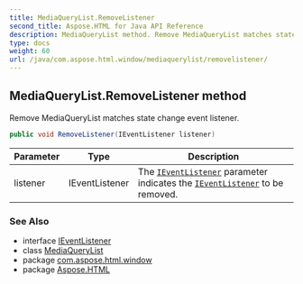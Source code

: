 ```yaml
---
title: MediaQueryList.RemoveListener
second_title: Aspose.HTML for Java API Reference
description: MediaQueryList method. Remove MediaQueryList matches state change event listener
type: docs
weight: 60
url: /java/com.aspose.html.window/mediaquerylist/removelistener/
---
```

## MediaQueryList.RemoveListener method

Remove MediaQueryList matches state change event listener.

```java
public void RemoveListener(IEventListener listener)
```

| Parameter | Type | Description |
| --- | --- | --- |
| listener | IEventListener | The [`IEventListener`](../../../com.aspose.html.dom.events/ieventlistener/) parameter indicates the [`IEventListener`](../../../com.aspose.html.dom.events/ieventlistener/) to be removed. |

### See Also

* interface [IEventListener](../../../com.aspose.html.dom.events/ieventlistener/)
* class [MediaQueryList](../)
* package [com.aspose.html.window](../../../com.aspose.html.window/)
* package [Aspose.HTML](../../../)
